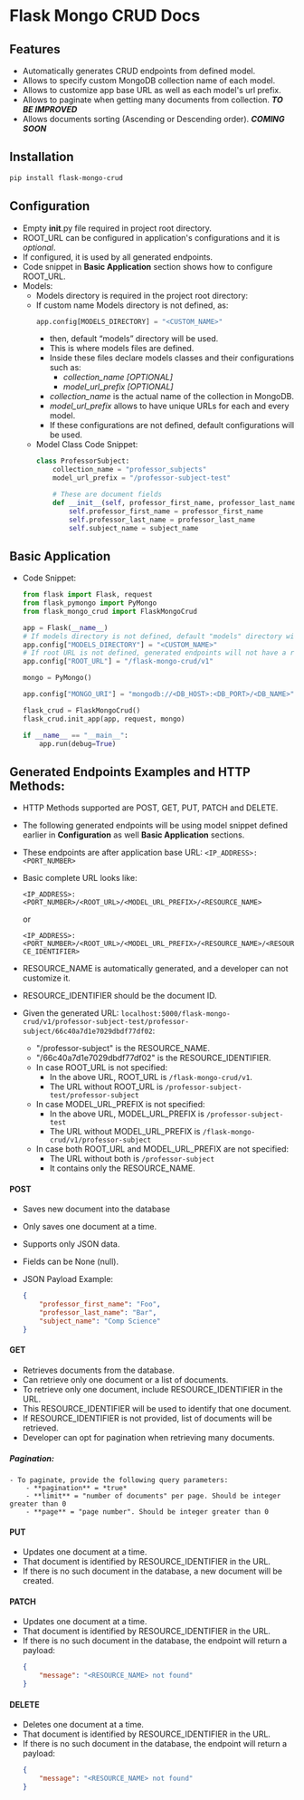 # Flask Mongo CRUD Docs

## Features
- Automatically generates CRUD endpoints from defined model.
- Allows to specify custom MongoDB collection name of each model.
- Allows to customize app base URL as well as each model's url prefix.
- Allows to paginate when getting many documents from collection. ***TO BE IMPROVED***
- Allows documents sorting (Ascending or Descending order). ***COMING SOON***

## Installation
```bash
pip install flask-mongo-crud
```

## Configuration
- Empty __init__.py file required in project root directory.
- ROOT_URL can be configured in application's configurations and it is *optional*.
- If configured, it is used by all generated endpoints.
- Code snippet in **Basic Application** section shows how to configure ROOT_URL.
- Models:
    - Models directory is required in the project root directory:
    - If custom name Models directory is not defined, as:
        ~~~python
        app.config[MODELS_DIRECTORY] = "<CUSTOM_NAME>"
        ~~~
        - then, default “models” directory will be used.
        - This is where models files are defined.
        - Inside these files declare models classes and their configurations such as:
            - *collection_name [OPTIONAL]*
            - *model_url_prefix [OPTIONAL]*
        - *collection_name* is the actual name of the collection in MongoDB.
        - *model_url_prefix* allows to have unique URLs for each and every model.
        - If these configurations are not defined, default configurations will be used.
    - Model Class Code Snippet:
        ```python
        class ProfessorSubject:
            collection_name = "professor_subjects"
            model_url_prefix = "/professor-subject-test"

            # These are document fields
            def __init__(self, professor_first_name, professor_last_name, subject_name):
                self.professor_first_name = professor_first_name
                self.professor_last_name = professor_last_name
                self.subject_name = subject_name
        ```

## Basic Application
- Code Snippet:
    ```python
    from flask import Flask, request
    from flask_pymongo import PyMongo
    from flask_mongo_crud import FlaskMongoCrud

    app = Flask(__name__)
    # If models directory is not defined, default "models" directory will be used
    app.config["MODELS_DIRECTORY"] = "<CUSTOM_NAME>"
    # If root URL is not defined, generated endpoints will not have a root URL
    app.config["ROOT_URL"] = "/flask-mongo-crud/v1"

    mongo = PyMongo()

    app.config["MONGO_URI"] = "mongodb://<DB_HOST>:<DB_PORT>/<DB_NAME>"

    flask_crud = FlaskMongoCrud()
    flask_crud.init_app(app, request, mongo)

    if __name__ == "__main__":
        app.run(debug=True)
    ```

## Generated Endpoints Examples and HTTP Methods:
- HTTP Methods supported are POST, GET, PUT, PATCH and DELETE.
- The following generated endpoints will be using model snippet defined earlier in **Configuration** as well **Basic Application** sections.
- These endpoints are after application base URL:
    `<IP_ADDRESS>:<PORT_NUMBER>`
- Basic complete URL looks like:
    
    `<IP_ADDRESS>:<PORT_NUMBER>/<ROOT_URL>/<MODEL_URL_PREFIX>/<RESOURCE_NAME>`

    or

    `<IP_ADDRESS>:<PORT_NUMBER>/<ROOT_URL>/<MODEL_URL_PREFIX>/<RESOURCE_NAME>/<RESOURCE_IDENTIFIER>`
- RESOURCE_NAME is automatically generated, and a developer can not customize it.
- RESOURCE_IDENTIFIER should be the document ID.
- Given the generated URL:
`localhost:5000/flask-mongo-crud/v1/professor-subject-test/professor-subject/66c40a7d1e7029dbdf77df02`:
    - "/professor-subject" is the RESOURCE_NAME.
    - "/66c40a7d1e7029dbdf77df02" is the RESOURCE_IDENTIFIER.
    - In case ROOT_URL is not specified:
        - In the above URL, ROOT_URL is `/flask-mongo-crud/v1`.
        - The URL without ROOT_URL is `/professor-subject-test/professor-subject`
    - In case MODEL_URL_PREFIX is not specified:
        - In the above URL, MODEL_URL_PREFIX is `/professor-subject-test`
        - The URL without MODEL_URL_PREFIX is `/flask-mongo-crud/v1/professor-subject`
    - In case both ROOT_URL and MODEL_URL_PREFIX are not specified:
        - The URL without both is `/professor-subject`
        - It contains only the RESOURCE_NAME.

#### POST
- Saves new document into the database
- Only saves one document at a time.
- Supports only JSON data.
- Fields can be None (null).

- JSON Payload Example:
    ```json
    {
        "professor_first_name": "Foo",
        "professor_last_name": "Bar",
        "subject_name": "Comp Science"
    }
    ```

#### GET
- Retrieves documents from the database.
- Can retrieve only one document or a list of documents.
- To retrieve only one document, include RESOURCE_IDENTIFIER in the URL.
- This RESOURCE_IDENTIFIER will be used to identify that one document.
- If RESOURCE_IDENTIFIER is not provided, list of documents will be retrieved.
- Developer can opt for pagination when retrieving many documents.

##### Pagination:
    - To paginate, provide the following query parameters:
        - **pagination** = *true*
        - **limit** = "number of documents" per page. Should be integer greater than 0
        - **page** = "page number". Should be integer greater than 0

#### PUT
- Updates one document at a time.
- That document is identified by RESOURCE_IDENTIFIER in the URL.
- If there is no such document in the database, a new document will be created.

#### PATCH
- Updates one document at a time.
- That document is identified by RESOURCE_IDENTIFIER in the URL.
- If there is no such document in the database, the endpoint will return a payload:
    ```json
    {
        "message": "<RESOURCE_NAME> not found"
    }
    ```

#### DELETE
- Deletes one document at a time.
- That document is identified by RESOURCE_IDENTIFIER in the URL.
- If there is no such document in the database, the endpoint will return a payload:
    ```json
    {
        "message": "<RESOURCE_NAME> not found"
    }
    ```